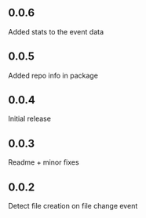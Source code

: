 0.0.6
-----
Added stats to the event data

0.0.5
-----
Added repo info in package

0.0.4
-----
Initial release

0.0.3
-----
Readme + minor fixes

0.0.2
-----
Detect file creation on file change event

